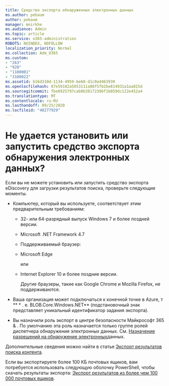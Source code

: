 ```yaml
---
title: Средство экспорта обнаруженных электронных данных
ms.author: pebaum
author: pebaum
manager: mnirkhe
ms.audience: Admin
ms.topic: article
ms.service: o365-administration
ROBOTS: NOINDEX, NOFOLLOW
localization_priority: Normal
ms.collection: Adm_O365
ms.custom:
- "263"
- "928"
- "1100001"
- "3100022"
ms.assetid: b16d310d-1134-4959-be68-d1c0ad463930
ms.openlocfilehash: 67e59182a5053111a08f5fb2be814931a1aa815d
ms.sourcegitcommit: fbe6925797cab0b38172386f1b059dc122e452a4
ms.translationtype: MT
ms.contentlocale: ru-RU
ms.lasthandoff: 09/25/2020
ms.locfileid: "48277929"
---
```

# <a name="cant-install-or-run-the-ediscovery-export-tool"></a>Не удается установить или запустить средство экспорта обнаружения электронных данных?

Если вы не можете установить или запустить средство экспорта eDiscovery для загрузки результатов поиска, проверьте следующие моменты.
  
- Компьютер, который вы используете, соответствует этим предварительным требованиям:

  - 32- или 64-разрядный выпуск Windows 7 и более поздней версии.




  - Microsoft .NET Framework 4.7

  - Поддерживаемый браузер:

  - Microsoft Edge

    или

  - Internet Explorer 10 и более поздние версии.

    Другие браузеры, такие как Google Chrome и Mozilla Firefox, не поддерживаются.

- Ваша организация может подключаться к конечной точке в Azure, т ** \* . е. BLOB.Core.Windows.NET** (подстановочный знак представляет уникальный идентификатор задания экспорта).

- Вы назначили роль экспорт в центре безопасности Майкрософт 365 &amp; . По умолчанию эта роль назначается только группе ролей диспетчера обнаружения электронных данных. См. [Назначение разрешений на обнаружение электронных](https://docs.microsoft.com/microsoft-365/compliance/assign-ediscovery-permissions)данных.

Дополнительные сведения можно найти в статье [Экспорт результатов поиска контента](https://docs.microsoft.com/microsoft-365/compliance/export-search-results).

Если вы экспортируете более 100 КБ почтовых ящиков, вам потребуется использовать следующую оболочку PowerShell, чтобы скачать результаты экспорта:  [Экспорт результатов из более чем 100 000 почтовых ящиков](https://docs.microsoft.com/microsoft-365/compliance/export-search-results?view=o365-worldwide%23exporting-results-from-more-than-100000-mailboxes).